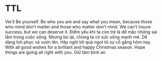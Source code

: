# TTL
Ver3
Be yourself.
Be who you are and say what you mean, because those who mind don’t matter and those who matter don’t mind.
We can’t insure success, but we can deserve it.
Điểm yếu khi ta còn trẻ là dễ mắc những sai lầm trong cuộc sống. Nhưng bù lại, chúng ta có sức sống mạnh mẽ. Dễ dàng hỏi phục và vươn lên.
Hãy nghĩ tới quả ngọt từ sự cố gắng hôm nay.
With all good wishes for a brilliant and happy Christmas season. Hope things are going all right with you.
Giữ tâm bình an 
